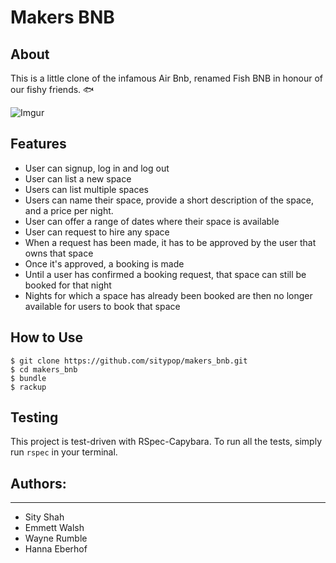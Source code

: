# Makers BNB

## About

This is a little clone of the infamous Air Bnb, renamed Fish BNB in honour of our fishy friends. :fish:

![Imgur](http://imgur.com/mlof8AD.png)



## Features

* User can signup, log in and log out
* User can list a new space
* Users can list multiple spaces
* Users can name their space, provide a short description of the space, and a price per night.
* User can offer a range of dates where their space is available
* User can request to hire any space
* When a request has been made, it has to be approved by the user that owns that space
* Once it's approved, a booking is made
* Until a user has confirmed a booking request, that space can still be booked for that night
* Nights for which a space has already been booked are then no longer available for users to book that space

## How to Use

```
$ git clone https://github.com/sitypop/makers_bnb.git
$ cd makers_bnb
$ bundle
$ rackup
```

## Testing

This project is test-driven with RSpec-Capybara. To run all the tests, simply run `rspec` in your terminal.

## Authors:
-------
* Sity Shah
* Emmett Walsh
* Wayne Rumble
* Hanna Eberhof
